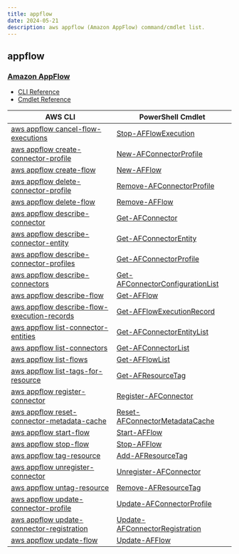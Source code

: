 ```yaml
---
title: appflow
date: 2024-05-21
description: aws appflow (Amazon AppFlow) command/cmdlet list.
---
```


## appflow

### [Amazon AppFlow](https://aws.amazon.com/appflow/)

* [CLI Reference](https://awscli.amazonaws.com/v2/documentation/api/latest/reference/appflow/index.html)
* [Cmdlet Reference](https://docs.aws.amazon.com/powershell/latest/reference/items/Appflow_cmdlets.html)

|AWS CLI|PowerShell Cmdlet|
|----|----|
|[aws appflow cancel-flow-executions](https://awscli.amazonaws.com/v2/documentation/api/latest/reference/appflow/cancel-flow-executions.html)|[Stop-AFFlowExecution](https://docs.aws.amazon.com/powershell/latest/reference/items/Stop-AFFlowExecution.html)|
|[aws appflow create-connector-profile](https://awscli.amazonaws.com/v2/documentation/api/latest/reference/appflow/create-connector-profile.html)|[New-AFConnectorProfile](https://docs.aws.amazon.com/powershell/latest/reference/items/New-AFConnectorProfile.html)|
|[aws appflow create-flow](https://awscli.amazonaws.com/v2/documentation/api/latest/reference/appflow/create-flow.html)|[New-AFFlow](https://docs.aws.amazon.com/powershell/latest/reference/items/New-AFFlow.html)|
|[aws appflow delete-connector-profile](https://awscli.amazonaws.com/v2/documentation/api/latest/reference/appflow/delete-connector-profile.html)|[Remove-AFConnectorProfile](https://docs.aws.amazon.com/powershell/latest/reference/items/Remove-AFConnectorProfile.html)|
|[aws appflow delete-flow](https://awscli.amazonaws.com/v2/documentation/api/latest/reference/appflow/delete-flow.html)|[Remove-AFFlow](https://docs.aws.amazon.com/powershell/latest/reference/items/Remove-AFFlow.html)|
|[aws appflow describe-connector](https://awscli.amazonaws.com/v2/documentation/api/latest/reference/appflow/describe-connector.html)|[Get-AFConnector](https://docs.aws.amazon.com/powershell/latest/reference/items/Get-AFConnector.html)|
|[aws appflow describe-connector-entity](https://awscli.amazonaws.com/v2/documentation/api/latest/reference/appflow/describe-connector-entity.html)|[Get-AFConnectorEntity](https://docs.aws.amazon.com/powershell/latest/reference/items/Get-AFConnectorEntity.html)|
|[aws appflow describe-connector-profiles](https://awscli.amazonaws.com/v2/documentation/api/latest/reference/appflow/describe-connector-profiles.html)|[Get-AFConnectorProfile](https://docs.aws.amazon.com/powershell/latest/reference/items/Get-AFConnectorProfile.html)|
|[aws appflow describe-connectors](https://awscli.amazonaws.com/v2/documentation/api/latest/reference/appflow/describe-connectors.html)|[Get-AFConnectorConfigurationList](https://docs.aws.amazon.com/powershell/latest/reference/items/Get-AFConnectorConfigurationList.html)|
|[aws appflow describe-flow](https://awscli.amazonaws.com/v2/documentation/api/latest/reference/appflow/describe-flow.html)|[Get-AFFlow](https://docs.aws.amazon.com/powershell/latest/reference/items/Get-AFFlow.html)|
|[aws appflow describe-flow-execution-records](https://awscli.amazonaws.com/v2/documentation/api/latest/reference/appflow/describe-flow-execution-records.html)|[Get-AFFlowExecutionRecord](https://docs.aws.amazon.com/powershell/latest/reference/items/Get-AFFlowExecutionRecord.html)|
|[aws appflow list-connector-entities](https://awscli.amazonaws.com/v2/documentation/api/latest/reference/appflow/list-connector-entities.html)|[Get-AFConnectorEntityList](https://docs.aws.amazon.com/powershell/latest/reference/items/Get-AFConnectorEntityList.html)|
|[aws appflow list-connectors](https://awscli.amazonaws.com/v2/documentation/api/latest/reference/appflow/list-connectors.html)|[Get-AFConnectorList](https://docs.aws.amazon.com/powershell/latest/reference/items/Get-AFConnectorList.html)|
|[aws appflow list-flows](https://awscli.amazonaws.com/v2/documentation/api/latest/reference/appflow/list-flows.html)|[Get-AFFlowList](https://docs.aws.amazon.com/powershell/latest/reference/items/Get-AFFlowList.html)|
|[aws appflow list-tags-for-resource](https://awscli.amazonaws.com/v2/documentation/api/latest/reference/appflow/list-tags-for-resource.html)|[Get-AFResourceTag](https://docs.aws.amazon.com/powershell/latest/reference/items/Get-AFResourceTag.html)|
|[aws appflow register-connector](https://awscli.amazonaws.com/v2/documentation/api/latest/reference/appflow/register-connector.html)|[Register-AFConnector](https://docs.aws.amazon.com/powershell/latest/reference/items/Register-AFConnector.html)|
|[aws appflow reset-connector-metadata-cache](https://awscli.amazonaws.com/v2/documentation/api/latest/reference/appflow/reset-connector-metadata-cache.html)|[Reset-AFConnectorMetadataCache](https://docs.aws.amazon.com/powershell/latest/reference/items/Reset-AFConnectorMetadataCache.html)|
|[aws appflow start-flow](https://awscli.amazonaws.com/v2/documentation/api/latest/reference/appflow/start-flow.html)|[Start-AFFlow](https://docs.aws.amazon.com/powershell/latest/reference/items/Start-AFFlow.html)|
|[aws appflow stop-flow](https://awscli.amazonaws.com/v2/documentation/api/latest/reference/appflow/stop-flow.html)|[Stop-AFFlow](https://docs.aws.amazon.com/powershell/latest/reference/items/Stop-AFFlow.html)|
|[aws appflow tag-resource](https://awscli.amazonaws.com/v2/documentation/api/latest/reference/appflow/tag-resource.html)|[Add-AFResourceTag](https://docs.aws.amazon.com/powershell/latest/reference/items/Add-AFResourceTag.html)|
|[aws appflow unregister-connector](https://awscli.amazonaws.com/v2/documentation/api/latest/reference/appflow/unregister-connector.html)|[Unregister-AFConnector](https://docs.aws.amazon.com/powershell/latest/reference/items/Unregister-AFConnector.html)|
|[aws appflow untag-resource](https://awscli.amazonaws.com/v2/documentation/api/latest/reference/appflow/untag-resource.html)|[Remove-AFResourceTag](https://docs.aws.amazon.com/powershell/latest/reference/items/Remove-AFResourceTag.html)|
|[aws appflow update-connector-profile](https://awscli.amazonaws.com/v2/documentation/api/latest/reference/appflow/update-connector-profile.html)|[Update-AFConnectorProfile](https://docs.aws.amazon.com/powershell/latest/reference/items/Update-AFConnectorProfile.html)|
|[aws appflow update-connector-registration](https://awscli.amazonaws.com/v2/documentation/api/latest/reference/appflow/update-connector-registration.html)|[Update-AFConnectorRegistration](https://docs.aws.amazon.com/powershell/latest/reference/items/Update-AFConnectorRegistration.html)|
|[aws appflow update-flow](https://awscli.amazonaws.com/v2/documentation/api/latest/reference/appflow/update-flow.html)|[Update-AFFlow](https://docs.aws.amazon.com/powershell/latest/reference/items/Update-AFFlow.html)|

